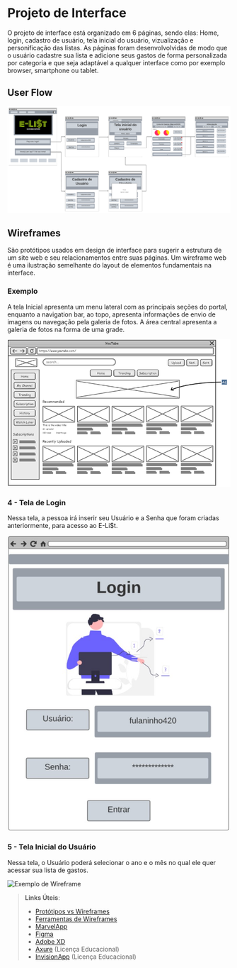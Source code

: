 
# Projeto de Interface

O projeto de interface está organizado em 6 páginas, sendo elas: Home, login, cadastro de usuário, tela inicial do usuário, vizualização e personificação das listas. As páginas foram desenvolvolvidas de modo que o usuário cadastre sua lista e adicione seus gastos de forma personalizada por categoria e que seja adaptável a qualquer interface como por exemplo browser, smartphone ou tablet.

  

## User Flow

![Exemplo de UserFlow](https://raw.githubusercontent.com/ICEI-PUC-Minas-PMV-SI/pmv-si-2023-1-e1-proj-web-t1-compras-do-mes/main/docs/img/User%20Flow/User%20Flow%20-%20E-Li%24t%20.png)


## Wireframes

São protótipos usados em design de interface para sugerir a estrutura de um site web e seu relacionamentos entre suas páginas. Um wireframe web é uma ilustração semelhante do layout de elementos fundamentais na interface.

### Exemplo

A tela Inicial apresenta um menu lateral com as principais seções do portal, enquanto a navigation bar, ao topo, apresenta informações de envio de imagens ou navegação pela galeria de fotos. A área central apresenta a galeria de fotos na forma de uma grade.

![Exemplo de Wireframe](img/wireframe-example.png)


### 4 - Tela de Login

Nessa tela, a pessoa irá inserir seu Usuário e a Senha que foram criadas anteriormente, para acesso ao E-Li$t.

![Exemplo de Wireframe](https://raw.githubusercontent.com/ICEI-PUC-Minas-PMV-SI/pmv-si-2023-1-e1-proj-web-t1-compras-do-mes/main/docs/img/Wireframes/4-Tela%20de%20login.jpg)

### 5 - Tela Inicial do Usuário

Nessa tela, o Usuário poderá selecionar o ano e o mês no qual ele quer acessar sua lista de gastos. 

![Exemplo de Wireframe](https://raw.githubusercontent.com/ICEI-PUC-Minas-PMV-SI/pmv-si-2023-1-e1-proj-web-t1-compras-do-mes/main/docs/img/Wireframes/5-Tela%20inicial%20do%20usu%C3%A1rio.jpg)
 
> **Links Úteis**:
> - [Protótipos vs Wireframes](https://www.nngroup.com/videos/prototypes-vs-wireframes-ux-projects/)
> - [Ferramentas de Wireframes](https://rockcontent.com/blog/wireframes/)
> - [MarvelApp](https://marvelapp.com/developers/documentation/tutorials/)
> - [Figma](https://www.figma.com/)
> - [Adobe XD](https://www.adobe.com/br/products/xd.html#scroll)
> - [Axure](https://www.axure.com/edu) (Licença Educacional)
> - [InvisionApp](https://www.invisionapp.com/) (Licença Educacional)
